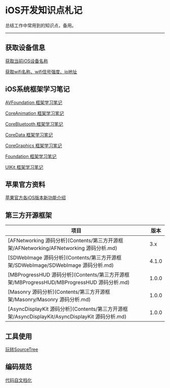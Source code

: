 iOS开发知识点札记
========
总结工作中常用到的知识点，备用。

------------------------------------------------------

## 获取设备信息

[获取当前iOS设备名称](https://github.com/zhoushejun/iPhoneTT)

[获取wifi名称、wifi信号强度、ip地址](https://github.com/zhoushejun/SJWifiDemo)


## iOS系统框架学习笔记

[AVFoundation 框架学习笔记](Contents/iOS系统框架学习笔记/AVFoundation%20框架学习笔记/AVFoundation%20框架学习笔记.md)

[CoreAnimation 框架学习笔记](Contents/iOS系统框架学习笔记/CoreAnimation%20框架学习笔记/CoreAnimation%20框架学习笔记.md)

[CoreBluetooth 框架学习笔记](Contents/iOS系统框架学习笔记/CoreBluetooth%20框架学习笔记/CoreBluetooth%20框架学习笔记.md)

[CoreData 框架学习笔记](Contents/iOS系统框架学习笔记/CoreData%20框架学习笔记/CoreData%20框架学习笔记.md)

[CoreGraphics 框架学习笔记](Contents/iOS系统框架学习笔记/CoreGraphics%20框架学习笔记/CoreGraphics%20框架学习笔记.md)

[Foundation 框架学习笔记](Contents/iOS系统框架学习笔记/Foundation%20框架学习笔记/Foundation%20框架学习笔记.md)

[UIKit 框架学习笔记](Contents/iOS系统框架学习笔记/UIKit%20框架学习笔记/UIKit%20框架学习笔记.md)

## 苹果官方资料

[苹果官方各iOS版本新功能介绍](https://developer.apple.com/library/content/releasenotes/General/WhatsNewIniOS/Introduction/Introduction.html#//apple_ref/doc/uid/TP40008244-SW1)

## 第三方开源框架

|			项目         																	| 	版本			|
| ----------------------------------------------------------------------------------------	| ------------	|
| [AFNetworking 源码分析](Contents/第三方开源框架/AFNetworking/AFNetworking 源码分析.md) 			| 3.x			|
| [SDWebImage 源码分析](Contents/第三方开源框架/SDWebImage/SDWebImage 源码分析.md)   				| 4.1.0			|
| [MBProgressHUD 源码分析](Contents/第三方开源框架/MBProgressHUD/MBProgressHUD 源码分析.md)   	| 1.0.0			|
| [Masonry 源码分析](Contents/第三方开源框架/Masonry/Masonry 源码分析.md)   						| 1.0.0       	|
| [AsyncDisplayKit 源码分析](Contents/第三方开源框架/AsyncDisplayKit/AsyncDisplayKit 源码分析.md)	| 1.0.0       	|


## 工具使用

[玩转SourceTree](https://github.com/zhoushejun/iOSNotes/wiki/SourceTree)

## 编码规范

[代码自文档化](Contents/Code/代码自文档化.md)
